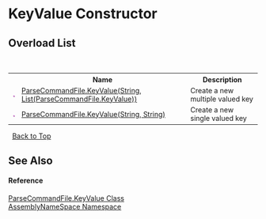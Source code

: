 # KeyValue Constructor 
 


## Overload List
&nbsp;<table><tr><th></th><th>Name</th><th>Description</th></tr><tr><td>![Public method](media/pubmethod.gif "Public method")</td><td><a href="e04dcfb7-8637-aeba-c86c-dbe48af80dd7">ParseCommandFile.KeyValue(String, List(ParseCommandFile.KeyValue))</a></td><td>
Create a new multiple valued key</td></tr><tr><td>![Public method](media/pubmethod.gif "Public method")</td><td><a href="e32e6500-82a9-2a45-ea60-9acc4f81a148">ParseCommandFile.KeyValue(String, String)</a></td><td>
Create a new single valued key</td></tr></table>&nbsp;
<a href="#keyvalue-constructor">Back to Top</a>

## See Also


#### Reference
<a href="9f13b772-a047-4fa3-fdbb-b24c50a98f9b">ParseCommandFile.KeyValue Class</a><br /><a href="6bcc80ef-5cfd-db5f-1eb2-7297d1c16397">AssemblyNameSpace Namespace</a><br />